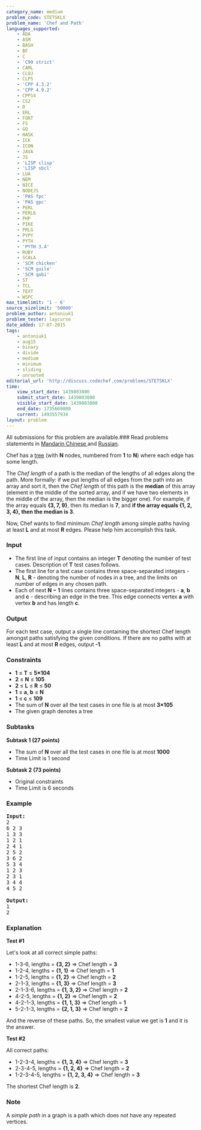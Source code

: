 ```yaml
---
category_name: medium
problem_code: STETSKLX
problem_name: 'Chef and Path'
languages_supported:
    - ADA
    - ASM
    - BASH
    - BF
    - C
    - 'C99 strict'
    - CAML
    - CLOJ
    - CLPS
    - 'CPP 4.3.2'
    - 'CPP 4.9.2'
    - CPP14
    - CS2
    - D
    - ERL
    - FORT
    - FS
    - GO
    - HASK
    - ICK
    - ICON
    - JAVA
    - JS
    - 'LISP clisp'
    - 'LISP sbcl'
    - LUA
    - NEM
    - NICE
    - NODEJS
    - 'PAS fpc'
    - 'PAS gpc'
    - PERL
    - PERL6
    - PHP
    - PIKE
    - PRLG
    - PYPY
    - PYTH
    - 'PYTH 3.4'
    - RUBY
    - SCALA
    - 'SCM chicken'
    - 'SCM guile'
    - 'SCM qobi'
    - ST
    - TCL
    - TEXT
    - WSPC
max_timelimit: '1 - 6'
source_sizelimit: '50000'
problem_author: antoniuk1
problem_tester: laycurse
date_added: 17-07-2015
tags:
    - antoniuk1
    - aug15
    - binary
    - divide
    - medium
    - minimum
    - sliding
    - unrooted
editorial_url: 'http://discuss.codechef.com/problems/STETSKLX'
time:
    view_start_date: 1439803800
    submit_start_date: 1439803800
    visible_start_date: 1439803800
    end_date: 1735669800
    current: 1493557934
layout: problem
---
```

All submissions for this problem are available.###  Read problems statements in [Mandarin Chinese ](http://www.codechef.com/download/translated/AUG15/mandarin/STETSKLX.pdf) and [Russian](http://www.codechef.com/download/translated/AUG15/russian/STETSKLX.pdf).

Chef has a [tree](https://en.wikipedia.org/wiki/Tree_(graph_theory)) (with **N** nodes, numbered from **1** to **N**) where each edge has some length.

The *Chef length* of a path is the median of the lengths of all edges along the path. More formally: if we put lengths of all edges from the path into an array and sort it, then the *Chef length* of this path is the **median** of this array (element in the middle of the sorted array, and if we have two elements in the middle of the array, then the median is the bigger one). For example, if the array equals **{3, 7, 9}**, then its median is **7**, and **if the array equals {1, 2, 3, 4}, then the median is 3**.

Now, Chef wants to find minimum *Chef length* among simple paths having at least **L** and at most **R** edges. Please help him accomplish this task.

### Input

- The first line of input contains an integer **T** denoting the number of test cases. Description of **T** test cases follows.
- The first line for a test case contains three space-separated integers - **N**, **L**, **R** - denoting the number of nodes in a tree, and the limits on number of edges in any chosen path.
- Each of next **N − 1** lines contains three space-separated integers - **a**, **b** and **c** - describing an edge in the tree. This edge connects vertex **a** with vertex **b** and has length **c**.

### Output

For each test case, output a single line containing the shortest Chef length amongst paths satisfying the given conditions. If there are no paths with at least **L** and at most **R** edges, output **-1**.

### Constraints

- **1** ≤ **T** ≤ **5×104**
- **2** ≤ **N** ≤ **105**
- **2** ≤ **L** ≤ **R** ≤ **50**
- **1** ≤ **a**, **b** ≤ **N**
- **1** ≤ **c** ≤ **109**
- The sum of **N** over all the test cases in one file is at most **3×105**
- The given graph denotes a tree

### Subtasks

**Subtask 1 (27 points)**

- The sum of **N** over all the test cases in one file is at most **1000**
- Time Limit is 1 second

**Subtask 2 (73 points)**

- Original constraints
- Time Limit is 6 seconds

### Example

<pre><b>Input:</b>
2
6 2 3
1 3 3
1 2 1
2 4 1
2 5 2
3 6 2
5 3 4
1 2 3
2 3 1
3 4 4
4 5 2

<b>Output:</b>
1
2
</pre>
### Explanation

**Test #1**

Let's look at all correct simple paths:

- 1-3-6, lengths = **{3, 2}** => Chef length = **3**
- 1-2-4, lengths = **{1, 1}** => Chef length = **1**
- 1-2-5, lengths = **{1, 2}** => Chef length = **2**
- 2-1-3, lengths = **{1, 3}** => Chef length = **3**
- 2-1-3-6, lengths = **{1, 3, 2}** => Chef length = **2**
- 4-2-5, lengths = **{1, 2}** => Chef length = **2**
- 4-2-1-3, lengths = **{1, 1, 3}** => Chef length = **1**
- 5-2-1-3, lengths = **{2, 1, 3}** => Chef length = **2**

And the reverse of these paths. So, the smallest value we get is **1** and it is the answer.

**Test #2**

All correct paths:

- 1-2-3-4, lengths = **{1, 3, 4}** => Chef length = **3**
- 2-3-4-5, lengths = **{1, 2, 4}** => Chef length = **2**
- 1-2-3-4-5, lengths = **{1, 2, 3, 4}** => Chef length = **3**

The shortest Chef length is **2**.

### Note

A *simple path* in a graph is a path which does not have any repeated vertices.
